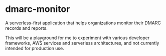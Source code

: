 # dmarc-monitor

A serverless-first application that helps organizations monitor their DMARC records and reports.

This will be a playground for me to experiment with various developer frameworks, AWS services and serverless architectures, and not currently intended for production use.
